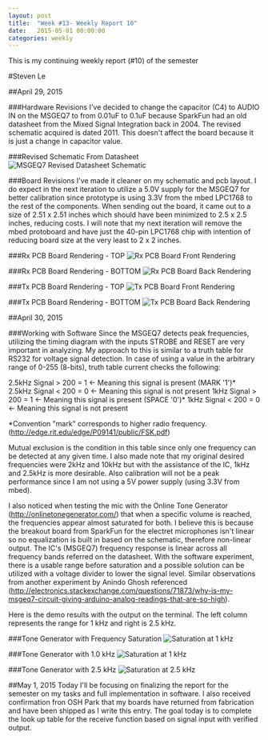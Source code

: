 ```yaml
---
layout: post
title:  "Week #13- Weekly Report 10"
date:   2015-05-01 00:00:00
categories: weekly
---
```


This is my continuing weekly report (#10) of the semester

#Steven Le

##April 29, 2015

###Hardware Revisions
I've decided to change the capacitor (C4) to AUDIO IN on the MSGEQ7 to from 0.01uF to 0.1uF because SparkFun had an old datasheet from the Mixed Signal Integration back in 2004.  The revised schematic acquired is dated 2011.  This doesn't affect the board because it is just a change in capacitor value.

###Revised Schematic From Datasheet
![MSGEQ7 Revised Datasheet Schematic](/images/am_msgeq7ds.png)

###Board Revisions
I've made it cleaner on my schematic and pcb layout.  I do expect in the next iteration to utilize a 5.0V supply for the MSGEQ7 for better calibration since prototype is using 3.3V from the mbed LPC1768 to the rest of the components.  When sending out the board, it came out to a size of 2.51 x 2.51 inches which should have been minimized to 2.5 x 2.5 inches, reducing costs.  I will note that my next iteration will remove the mbed protoboard and have just the 40-pin LPC1768 chip with intention of reducing board size at the very least to 2 x 2 inches.

###Rx PCB Board Rendering - TOP
![Rx PCB Board Front Rendering](/images/am_rx_boardfront1.0.png)

###Rx PCB Board Rendering - BOTTOM
![Rx PCB Board Back Rendering](/images/am_rx_boardback1.0.png)

###Tx PCB Board Rendering - TOP
![Tx PCB Board Front Rendering](/images/am_tx_boardfront1.0.png)

###Tx PCB Board Rendering - BOTTOM
![Tx PCB Board Back Rendering](/images/am_tx_boardback1.0.png)

##April 30, 2015

###Working with Software
Since the MSGEQ7 detects peak frequencies, utilizing the timing diagram with the inputs STROBE and RESET are very important in analyzing.  My approach to this is similar to a truth table for RS232 for voltage signal detection.  In case of using a value in the arbitrary range of 0-255 (8-bits), truth table current checks the following:

2.5kHz Signal > 200 = 1 <- Meaning this signal is present (MARK '1')*
2.5kHz Signal < 200 = 0 <- Meaning this signal is not present
1kHz Signal > 200 = 1 <- Meaning this signal is present (SPACE '0')*
1kHz Signal < 200 = 0 <- Meaning this signal is not present

*Convention "mark" corresponds to higher radio frequency. (http://edge.rit.edu/edge/P09141/public/FSK.pdf)

Mutual exclusion is the condition in this table since only one frequency can be detected at any given time.
I also made note that my original desired frequencies were 2kHz and 10kHz but with the assistance of the IC, 1kHz and 2.5kHz is more desirable.  Also calibration will not be a peak performance since I am not using a 5V power supply (using 3.3V from mbed).

I also noticed when testing the mic with the Online Tone Generator (http://onlinetonegenerator.com/) that when a specific volume is reached, the frequencies appear almost saturated for both.  I believe this is because the breakout board from SparkFun for the electret microphones isn't linear so no equalization is built in based on the schematic, therefore non-linear output.  The IC's (MSGEQ7) frequency response is linear across all frequency bands referred on the datasheet.  With the software experiment, there is a usable range before saturation and a possible solution can be utilized with a voltage divider to lower the signal level.  Similar observations from another experiment by Anindo Ghosh referenced (http://electronics.stackexchange.com/questions/71873/why-is-my-msgeq7-circuit-giving-arduino-analog-readings-that-are-so-high).

Here is the demo results with the output on the terminal.  The left column represents the range for 1 kHz and right is 2.5 kHz.

###Tone Generator with Frequency Saturation
![Saturation at 1 kHz](/images/am_1.0khzsaturated.png)

###Tone Generator with 1.0 kHz
![Saturation at 1 kHz](/images/am_1.0khztone.png)

###Tone Generator with 2.5 kHz
![Saturation at 2.5 kHz](/images/am_2.5khztone.png)

##May 1, 2015
Today I'll be focusing on finalizing the report for the semester on my tasks and full implementation in software.  I also received confirmation fron OSH Park that my boards have returned from fabrication and have been shipped as I write this entry.  The goal today is to complete the look up table for the receive function based on signal input with verified output.
